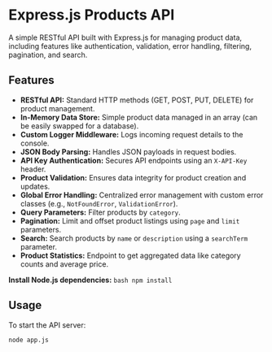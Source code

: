 # Express.js Products API

A simple RESTful API built with Express.js for managing product data, including features like authentication, validation, error handling, filtering, pagination, and search.

## Features

- **RESTful API:** Standard HTTP methods (GET, POST, PUT, DELETE) for product management.
- **In-Memory Data Store:** Simple product data managed in an array (can be easily swapped for a database).
- **Custom Logger Middleware:** Logs incoming request details to the console.
- **JSON Body Parsing:** Handles JSON payloads in request bodies.
- **API Key Authentication:** Secures API endpoints using an `X-API-Key` header.
- **Product Validation:** Ensures data integrity for product creation and updates.
- **Global Error Handling:** Centralized error management with custom error classes (e.g., `NotFoundError`, `ValidationError`).
- **Query Parameters:** Filter products by `category`.
- **Pagination:** Limit and offset product listings using `page` and `limit` parameters.
- **Search:** Search products by `name` or `description` using a `searchTerm` parameter.
- **Product Statistics:** Endpoint to get aggregated data like category counts and average price.

**Install Node.js dependencies:**
`bash
    npm install
    `

## Usage

To start the API server:

```bash
node app.js
```
